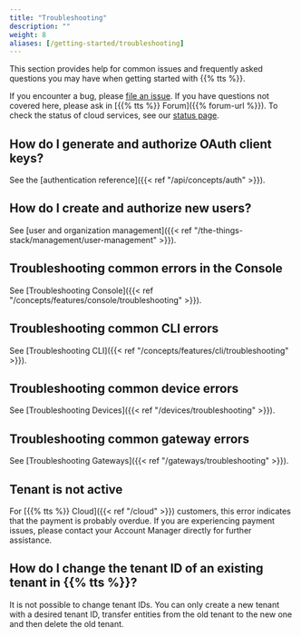 ```yaml
---
title: "Troubleshooting"
description: ""
weight: 8
aliases: [/getting-started/troubleshooting]
---
```


This section provides help for common issues and frequently asked questions you may have when getting started with {{% tts %}}.

<!--more-->

If you encounter a bug, please [file an issue](https://github.com/TheThingsNetwork/lorawan-stack/issues/new/choose). If you have questions not covered here, please ask in [{{% tts %}} Forum]({{% forum-url %}}). To check the status of cloud services, see our [status page](https://status.thethings.industries/).

## How do I generate and authorize OAuth client keys?

See the [authentication reference]({{< ref "/api/concepts/auth" >}}).

## How do I create and authorize new users?

See [user and organization management]({{< ref "/the-things-stack/management/user-management" >}}).

## Troubleshooting common errors in the Console

See [Troubleshooting Console]({{< ref "/concepts/features/console/troubleshooting" >}}).

## Troubleshooting common CLI errors

See [Troubleshooting CLI]({{< ref "/concepts/features/cli/troubleshooting" >}}).

## Troubleshooting common device errors

See [Troubleshooting Devices]({{< ref "/devices/troubleshooting" >}}).

## Troubleshooting common gateway errors

See [Troubleshooting Gateways]({{< ref "/gateways/troubleshooting" >}}).

## Tenant is not active

For [{{% tts %}} Cloud]({{< ref "/cloud" >}}) customers, this error indicates that the payment is probably overdue. If you are experiencing payment issues, please contact your Account Manager directly for further assistance.

## How do I change the tenant ID of an existing tenant in {{% tts %}}?

It is not possible to change tenant IDs. You can only create a new tenant with a desired tenant ID, transfer entities from the old tenant to the new one and then delete the old tenant.
